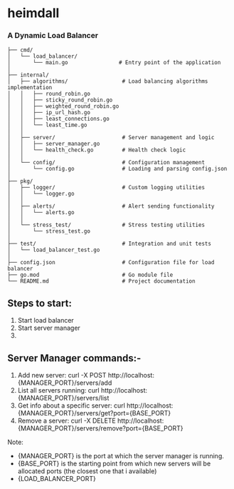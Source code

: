 # heimdall
### A Dynamic Load Balancer

```
├── cmd/
│   └── load_balancer/
│       └── main.go                # Entry point of the application
│
├── internal/
│   ├── algorithms/                 # Load balancing algorithms implementation
│   │   ├── round_robin.go
│   │   ├── sticky_round_robin.go
│   │   ├── weighted_round_robin.go
│   │   ├── ip_url_hash.go
│   │   ├── least_connections.go
│   │   └── least_time.go
│   │
│   ├── server/                     # Server management and logic
│   │   ├── server_manager.go
│   │   └── health_check.go         # Health check logic
│   │
│   └── config/                     # Configuration management
│       └── config.go               # Loading and parsing config.json
│
├── pkg/
│   ├── logger/                     # Custom logging utilities
│   │   └── logger.go
│   │
│   ├── alerts/                     # Alert sending functionality
│   │   └── alerts.go
│   │
│   └── stress_test/                # Stress testing utilities
│       └── stress_test.go
│
├── test/                           # Integration and unit tests
│   └── load_balancer_test.go
│
├── config.json                     # Configuration file for load balancer
├── go.mod                          # Go module file
└── README.md                       # Project documentation
```

## Steps to start:
1. Start load balancer
2. Start server manager
3. 

## Server Manager commands:-
1. Add new server: curl -X POST http://localhost:{MANAGER_PORT}/servers/add
2. List all servers running: curl http://localhost:{MANAGER_PORT}/servers/list
3. Get info about a specific server: curl http://localhost:{MANAGER_PORT}/servers/get?port={BASE_PORT}
4. Remove a server: curl -X DELETE http://localhost:{MANAGER_PORT}/servers/remove?port={BASE_PORT}

Note: 
- {MANAGER_PORT} is the port at which the server manager is running.
- {BASE_PORT} is the starting point from which new servers will be allocated ports (the closest one that i available)
- {LOAD_BALANCER_PORT}
